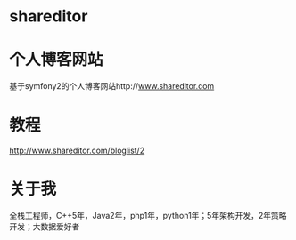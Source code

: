 # shareditor
个人博客网站
============
基于symfony2的个人博客网站http://www.shareditor.com

教程
====
http://www.shareditor.com/bloglist/2

关于我
=====
全栈工程师，C++5年，Java2年，php1年，python1年；5年架构开发，2年策略开发；大数据爱好者
